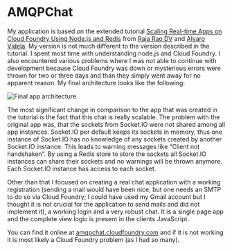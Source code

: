 # AMQPChat

My application is based on the extended tutorial [Scaling Real-time Apps on Cloud Foundry Using Node.js and Redis](https://github.com/videlalvaro/rabbitpubsub)
from [Raja Rao DV](http://blog.cloudfoundry.com/author/raja/) and [Alvaro Videla](http://videlalvaro.github.io/). My
version is not much different to the version described in the tutorial. I spent most time with understanding node.js and
Cloud Foundry. I also encountered various problems where I was not able to continue with development because Cloud
Foundry was down or mysterious errors were thrown for two or three days and than they simply went away for no apparent
reason. My final architecture looks like the following:

![Final app architecture](https://raw.github.com/Fleshgrinder/scalable-web-architectures/master/task-2/public_html/readme-pics/app-architecture.svg)

The most significant change in comparison to the app that was created in the tutorial is the fact that this chat is
really scalable. The problem with the original app was, that the sockets from Socket.IO were not shared among all app
instances. Socket.IO per default keeps its sockets in memory, thus one instance of Socket.IO has no knowledge of any
sockets created by another Socket.IO instance. This leads to warning messages like “Client not handshaken”. By using a
Redis store to store the sockets all Socket.IO instances can share their sockets and no warnings will be thrown anymore.
Each Socket.IO instance has access to each socket.

Other than that I focused on creating a real chat application with a working registration (sending a mail would have
been nice, but one needs an SMTP to do so via Cloud Foundry; I could have used my Gmail account but I thought it is not
crucial for the application to send mails and did not implement it), a working login and a very robust chat. It is a
single page app and the complete view logic is present in the clients JavaScript.

You can find it online at [amqpchat.cloudfoundry.com](http://amqpchat.cloudfoundry.com/) and if it is not working it is
most likely a Cloud Foundry problem (as I had so many).